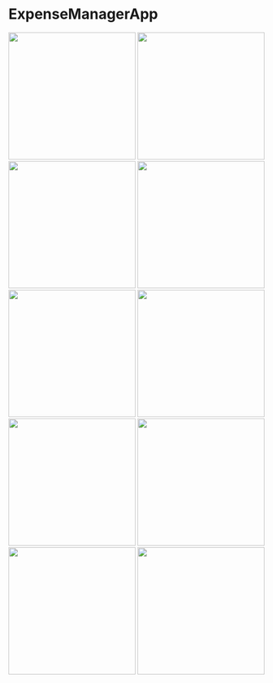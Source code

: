 # ExpenseManagerApp
<img src="https://github.com/dungnagch190701/ExpenseManagerApp/assets/87683549/c1ae752d-64ea-4779-9907-219c2e07ecc7" width="250" />
<img src="https://github.com/dungnagch190701/ExpenseManagerApp/assets/87683549/bee8974f-1fb9-4cf9-833f-42e3931aa161" width="250" />
<img src="https://github.com/dungnagch190701/ExpenseManagerApp/assets/87683549/43726a6d-8945-4146-9ec8-70effea242fe" width="250" />
<img src="https://github.com/dungnagch190701/ExpenseManagerApp/assets/87683549/d5d93c9a-8b8a-4f63-aceb-a8a95c3ef046" width="250" />
<img src="https://github.com/dungnagch190701/ExpenseManagerApp/assets/87683549/d14f581c-4238-47e0-9c36-f6a59ba3bae7" width="250" />
<img src="https://github.com/dungnagch190701/ExpenseManagerApp/assets/87683549/9181b10c-c2fe-41f4-bb9b-102eba38c8c2" width="250" />
<img src="https://github.com/dungnagch190701/ExpenseManagerApp/assets/87683549/fb5b3f68-7e58-456c-ba6d-f87fc138f419" width="250" />
<img src="https://github.com/dungnagch190701/ExpenseManagerApp/assets/87683549/170e4946-f9b1-45fe-923f-090c9e654960" width="250" />
<img src="https://github.com/dungnagch190701/ExpenseManagerApp/assets/87683549/38da9fd3-787d-4ccc-b4a5-7daac24810cb" width="250" />
<img src="https://github.com/dungnagch190701/ExpenseManagerApp/assets/87683549/d683021a-a201-4733-a439-7d10859e1e0e" width="250" />
